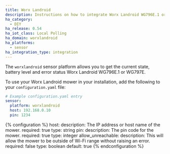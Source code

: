 ```yaml
---
title: Worx Landroid
description: Instructions on how to integrate Worx Landroid WG796E.1 or WG797E as sensors within Home Assistant.
ha_category:
  - DIY
ha_release: 0.54
ha_iot_class: Local Polling
ha_domain: worxlandroid
ha_platforms:
  - sensor
ha_integration_type: integration
---
```


The `worxlandroid` sensor platform allows you to get the current state, battery level and error status Worx Landroid WG796E.1 or WG797E.

To use your Worx Landroid mower in your installation, add the following to your `configuration.yaml` file:

```yaml
# Example configuration.yaml entry
sensor:
  platform: worxlandroid
  host: 192.168.0.10
  pin: 1234
```

{% configuration %}
host:
  description: The IP address or host name of the mower.
  required: true
  type: string
pin:
  description: The pin code for the mower.
  required: true
  type: integer
allow_unreachable:
  description: This will allow the mower to be outside of Wi-Fi range without raising an error.
  required: false
  type: boolean
  default: true
{% endconfiguration %}
